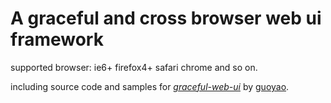 # A graceful and cross browser web ui framework

supported browser: ie6+ firefox4+ safari chrome and so on.

including source code and samples for
[*graceful-web-ui*](http://www.guoyao.me/)
by [guoyao](http://www.guoyao.me/).
